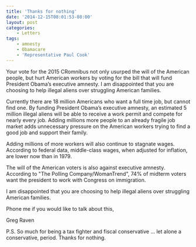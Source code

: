 ```yaml
---
title: 'Thanks for nothing'
date: '2014-12-15T08:01:53-08:00'
layout: post
categories:
    - Letters
tags:
    - amnesty
    - Obamacare
    - 'Representative Paul Cook'
---
```


Your vote for the 2015 CRomnibus not only usurped the will of the American people, but hurt American workers by voting for the bill that will fund President Obama’s executive amnesty. I am disappointed that you are choosing to help illegal aliens over struggling American families.

Currently there are 18 million Americans who want a full time job, but cannot find one. By funding President Obama’s executive amnesty, an estimated 5 million illegal aliens will be able to receive a work permit and compete for nearly every job. Adding millions more people to an already fragile job market adds unnecessary pressure on the American workers trying to find a good job and support their family.

Adding millions of more workers will also continue to stagnate wages. According to federal data, middle-class wages, when adjusted for inflation, are lower now than in 1979.

The will of the American voters is also against executive amnesty. According to "The Polling Company/WomanTrend", 74% of midterm voters want the president to work with Congress on immigration.

I am disappointed that you are choosing to help illegal aliens over struggling American families.

Phone me if you would like to talk about this,

Greg Raven

P.S. So much for being a tax fighter and fiscal conservative ... let alone a conservative, period. Thanks for nothing.